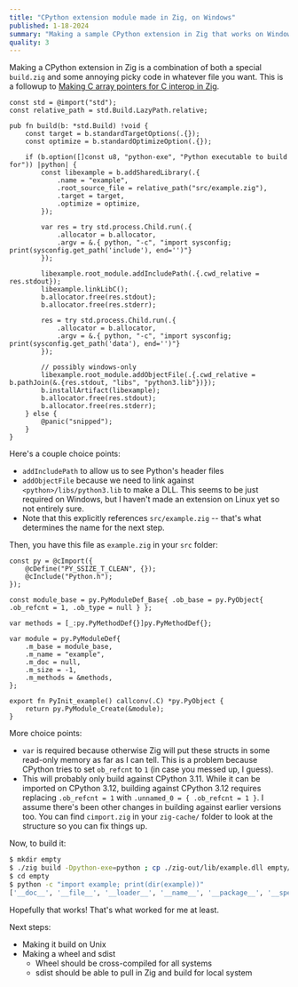 ```yaml
---
title: "CPython extension module made in Zig, on Windows"
published: 1-18-2024
summary: "Making a sample CPython extension in Zig that works on Windows"
quality: 3
---
```


Making a CPython extension in Zig is a combination of both a special `build.zig` and some annoying picky code in whatever file you want. This is a followup to [Making C array pointers for C interop in Zig](/posts/c-multi-array-zig/).

```zig
const std = @import("std");
const relative_path = std.Build.LazyPath.relative;

pub fn build(b: *std.Build) !void {
    const target = b.standardTargetOptions(.{});
    const optimize = b.standardOptimizeOption(.{});

    if (b.option([]const u8, "python-exe", "Python executable to build for")) |python| {
        const libexample = b.addSharedLibrary(.{
            .name = "example",
            .root_source_file = relative_path("src/example.zig"),
            .target = target,
            .optimize = optimize,
        });

        var res = try std.process.Child.run(.{
            .allocator = b.allocator,
            .argv = &.{ python, "-c", "import sysconfig; print(sysconfig.get_path('include'), end='')"}
        });

        libexample.root_module.addIncludePath(.{.cwd_relative = res.stdout});
        libexample.linkLibC();
        b.allocator.free(res.stdout);
        b.allocator.free(res.stderr);

        res = try std.process.Child.run(.{
            .allocator = b.allocator,
            .argv = &.{ python, "-c", "import sysconfig; print(sysconfig.get_path('data'), end='')"}
        });

        // possibly windows-only
        libexample.root_module.addObjectFile(.{.cwd_relative = b.pathJoin(&.{res.stdout, "libs", "python3.lib"})});
        b.installArtifact(libexample);
        b.allocator.free(res.stdout);
        b.allocator.free(res.stderr);
    } else {
        @panic("snipped");
    }
}
```

Here's a couple choice points:

-   `addIncludePath` to allow us to see Python's header files
-   `addObjectFile` because we need to link against `<python>/libs/python3.lib` to make a DLL. This seems to be just required on Windows, but I haven't made an extension on Linux yet so not entirely sure.
-   Note that this explicitly references `src/example.zig` -- that's what determines the name for the next step.

Then, you have this file as `example.zig` in your `src` folder:

```zig
const py = @cImport({
    @cDefine("PY_SSIZE_T_CLEAN", {});
    @cInclude("Python.h");
});

const module_base = py.PyModuleDef_Base{ .ob_base = py.PyObject{ .ob_refcnt = 1, .ob_type = null } };

var methods = [_:py.PyMethodDef{}]py.PyMethodDef{};

var module = py.PyModuleDef{
    .m_base = module_base,
    .m_name = "example",
    .m_doc = null,
    .m_size = -1,
    .m_methods = &methods,
};

export fn PyInit_example() callconv(.C) *py.PyObject {
    return py.PyModule_Create(&module);
}
```

More choice points:

-   `var` is required because otherwise Zig will put these structs in some read-only memory as far as I can tell. This is a problem because CPython tries to set `ob_refcnt` to `1` (in case you messed up, I guess).
-   This will probably only build against CPython 3.11. While it can be imported on CPython 3.12, building against CPython 3.12 requires replacing `.ob_refcnt = 1` with `.unnamed_0 = { .ob_refcnt = 1 }`. I assume there's been other changes in building against earlier versions too. You can find `cimport.zig` in your `zig-cache/` folder to look at the structure so you can fix things up.

Now, to build it:

```sh
$ mkdir empty
$ ./zig build -Dpython-exe=python ; cp ./zig-out/lib/example.dll empty/example.pyd
$ cd empty
$ python -c "import example; print(dir(example))"
['__doc__', '__file__', '__loader__', '__name__', '__package__', '__spec__']
```

Hopefully that works! That's what worked for me at least.

Next steps:

-   Making it build on Unix
-   Making a wheel and sdist
    -   Wheel should be cross-compiled for all systems
    -   sdist should be able to pull in Zig and build for local system
